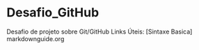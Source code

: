 # Desafio_GitHub
Desafio de projeto sobre Git/GitHub
Links Úteis:
[Sintaxe Basica] markdownguide.org
